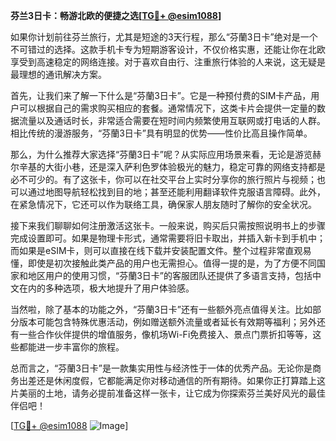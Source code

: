 **芬兰3日卡：畅游北欧的便捷之选[[TG💪+ @esim1088](https://t.me/s/esim1088)]**

如果你计划前往芬兰旅行，尤其是短途的3天行程，那么“芬蘭3日卡”绝对是一个不可错过的选择。这款手机卡专为短期游客设计，不仅价格实惠，还能让你在北欧享受到高速稳定的网络连接。对于喜欢自由行、注重旅行体验的人来说，这无疑是最理想的通讯解决方案。

首先，让我们来了解一下什么是“芬蘭3日卡”。它是一种预付费的SIM卡产品，用户可以根据自己的需求购买相应的套餐。通常情况下，这类卡片会提供一定量的数据流量以及通话时长，非常适合需要在短时间内频繁使用互联网或打电话的人群。相比传统的漫游服务，“芬蘭3日卡”具有明显的优势——性价比高且操作简单。

那么，为什么推荐大家选择“芬蘭3日卡”呢？从实际应用场景来看，无论是游览赫尔辛基的大街小巷，还是深入萨利色罗体验极光的魅力，稳定可靠的网络支持都是必不可少的。有了这张卡，你可以在社交平台上实时分享你的旅行照片与视频；也可以通过地图导航轻松找到目的地；甚至还能利用翻译软件克服语言障碍。此外，在紧急情况下，它还可以作为联络工具，确保家人朋友随时了解你的安全状况。

接下来我们聊聊如何注册激活这张卡。一般来说，购买后只需按照说明书上的步骤完成设置即可。如果是物理卡形式，通常需要将旧卡取出，并插入新卡到手机中；而如果是eSIM卡，则可以直接在线下载并安装配置文件。整个过程非常直观易懂，即使是初次接触此类产品的用户也无需担心。值得一提的是，为了方便不同国家和地区用户的使用习惯，“芬蘭3日卡”的客服团队还提供了多语言支持，包括中文在内的多种选项，极大地提升了用户体验感。

当然啦，除了基本的功能之外，“芬蘭3日卡”还有一些额外亮点值得关注。比如部分版本可能包含特殊优惠活动，例如赠送额外流量或者延长有效期等福利；另外还有一些合作伙伴提供的增值服务，像机场Wi-Fi免费接入、景点门票折扣等等，这些都能进一步丰富你的旅程。

总而言之，“芬蘭3日卡”是一款集实用性与经济性于一体的优秀产品。无论你是商务出差还是休闲度假，它都能满足你对移动通信的所有期待。如果你正打算踏上这片美丽的土地，请务必提前准备这样一张卡，让它成为你探索芬兰美好风光的最佳伴侣吧！

[[TG💪+ @esim1088](https://t.me/s/esim1088) ![Image](https://i.postimg.cc/4NQfJmqS/Snipaste-2025-05-13-00-14-12.png)]